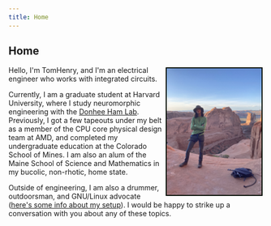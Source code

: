 ```yaml
---
title: Home 
---
```


## Home

<img src="images/moab-22.jpeg" height="250" alt="Me on a trip to Moab in 2022" style="float: right; margin: 3px 3px 3px 3px; border: 2px solid #000800;"> 

Hello, I'm TomHenry, and I'm an electrical engineer who works with integrated circuits. 

Currently, I am a graduate student at Harvard University, where I study neuromorphic engineering with the [Donhee Ham Lab](https://www.donheehamlab.org/). 
Previously, I got a few tapeouts under my belt as a member of the CPU core physical design team at AMD, and completed my undergraduate education at the Colorado School of Mines. 
I am also an alum of the Maine School of Science and Mathematics in my bucolic, non-rhotic, home state.

Outside of engineering, I am also a drummer, outdoorsman, and GNU/Linux advocate ([here's some info about my setup](/setup.html)). 
I would be happy to strike up a conversation with you about any of these topics.
